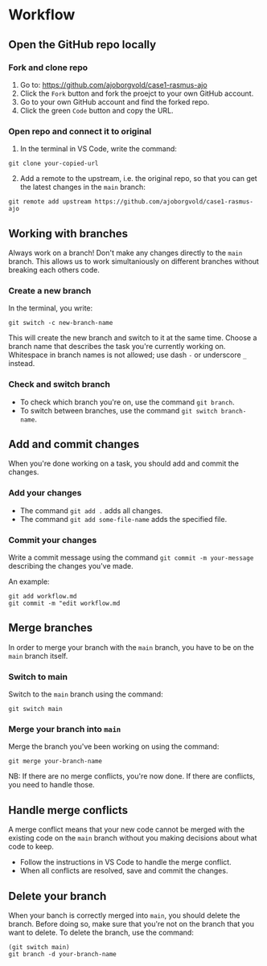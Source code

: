 # Workflow

## Open the GitHub repo locally

### Fork and clone repo

1. Go to: https://github.com/ajoborgvold/case1-rasmus-ajo
2. Click the `Fork` button and fork the proejct to your own GitHub account.
3. Go to your own GitHub account and find the forked repo.
4. Click the green `Code` button and copy the URL.

### Open repo and connect it to original

1. In the terminal in VS Code, write the command:
```
git clone your-copied-url
```

2. Add a remote to the upstream, i.e. the original repo, so that you can get the latest changes in the `main` branch:
```
git remote add upstream https://github.com/ajoborgvold/case1-rasmus-ajo
```

## Working with branches

Always work on a branch! Don't make any changes directly to the `main` branch. This allows us to work simultaniously on different branches without breaking each others code.

### Create a new branch

In the terminal, you write:
```
git switch -c new-branch-name
```
 This will create the new branch and switch to it at the same time. Choose a branch name that describes the task you're currently working on. Whitespace in branch names is not allowed; use dash `-` or underscore `_` instead.

### Check and switch branch

- To check which branch you're on, use the command `git branch`.
- To switch between branches, use the command `git switch branch-name`.

## Add and commit changes

When you're done working on a task, you should add and commit the changes.

### Add your changes

- The command `git add .` adds all changes.
- The command `git add some-file-name` adds the specified file.

### Commit your changes

Write a commit message using the command `git commit -m your-message` describing the changes you've made.

An example:
```
git add workflow.md
git commit -m "edit workflow.md
```

## Merge branches

In order to merge your branch with the `main` branch, you have to be on the `main` branch itself.

### Switch to main

Switch to the `main` branch using the command:
```
git switch main
```

### Merge your branch into `main`

Merge the branch you've been working on using the command:
```
git merge your-branch-name
```

NB: If there are no merge conflicts, you're now done. If there are conflicts, you need to handle those.

## Handle merge conflicts

A merge conflict means that your new code cannot be merged with the existing code on the `main` branch without you making decisions about what code to keep.

- Follow the instructions in VS Code to handle the merge conflict.
- When all conflicts are resolved, save and commit the changes.

## Delete your branch
When your banch is correctly merged into `main`, you should delete the branch. Before doing so, make sure that you're not on the branch that you want to delete. To delete the branch, use the command:
```
(git switch main)
git branch -d your-branch-name
```
